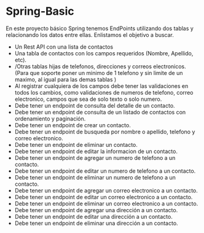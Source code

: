 # Spring-Basic
En este proyecto básico Spring tenemos EndPoints utilizando dos tablas y relacionando los datos entre ellas.
Enlistamos el objetivo a buscar.

* Un Rest API con una lista de contactos
* Una tabla de contactos con los campos requeridos (Nombre, Apellido, etc).
* /Otras tablas hijas de telefonos, direcciones y correos electronicos. (Para que soporte poner un minimo de 1 telefono y sin limite de un maximo, al igual para las demas tablas ) 
* Al registrar cualquiera de los campos debe tener las validaciones en todos los cambios, como validaciones de numeros de telefono, correo electronico, campos que sea de solo texto o solo numero.
* Debe tener un endpoint de consulta del detalle de un contacto.
* Debe tener un endpoint de consulta de un listado de contactos con ordenamiento y paginación. 
* Debe tener un endpoint de crear un contacto.
* Debe tener un endpoint de busqueda por nombre o apellido, telefono y correo electronico.
* Debe tener un endpoint de eliminar un contacto.
* Debe tener un endpoint de editar la informacion de un contacto.
* Debe tener un endpoint de agregar un numero de telefono a un contacto.
* Debe tener un endpoint de editar un numero de telefono a un contacto.
* Debe tener un endpoint de eliminar un numero de telefono a un contacto.
* Debe tener un endpoint de agregar un correo electronico a un contacto.
* Debe tener un endpoint de editar un correo electronico a un contacto.
* Debe tener un endpoint de eliminar un correo electronico a un contacto.
* Debe tener un endpoint de agregar una dirección a un contacto.
* Debe tener un endpoint de editar una dirección a un contacto.
* Debe tener un endpoint de eliminar una dirección a un contacto.

